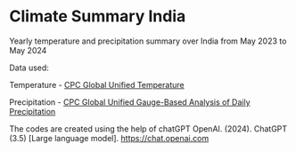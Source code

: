 # Climate Summary India
 Yearly temperature and precipitation summary over India from May 2023 to May 2024

Data used: 

Temperature - [CPC Global Unified Temperature](https://psl.noaa.gov/data/gridded/data.cpc.globaltemp.html)

Precipitation - [CPC Global Unified Gauge-Based Analysis of Daily Precipitation](https://psl.noaa.gov/data/gridded/data.cpc.globalprecip.html)


The codes are created using the help of chatGPT
OpenAI. (2024). ChatGPT (3.5) [Large language model]. https://chat.openai.com
